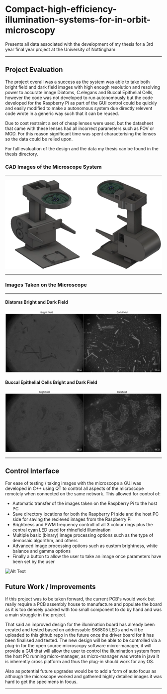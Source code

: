 # Compact-high-efficiency-illumination-systems-for-in-orbit-microscopy
Presents all data associated with the development of my thesis for a 3rd year final year project at the University of Nottingham

***
## Project Evaluation
The project overall was a success as the system was able to take both bright field and dark field images with high enough resolution and resolving power to accurate image Diatoms, C.elegans and Buccal Epithelial Cells, however the code was not developed to run autonomously but the code developed for the Raspberry Pi as part of the GUI control could be quickly and easily modified to make a autonomous system due directly relevent code wrote in a generic way such that it can be reused.

Due to cost restraint a set of cheap lenses were used, but the datasheet that came with these lenses had all incorrect parameters such as FOV or MOD. For this reason significant time was spent characterising the lenses so the data could be relied upon.

For full evaluation of the design and the data my thesis can be found in the thesis directory.

### CAD Images of the Microscope System
***
![Alt Text](Microscope_CAD_Designs/Final_Microscope_CAD_Images/Front_and_Back_CAD.png "Diatoms Bright and Dark Field")
***

### Images Taken on the Microscope
***
#### Diatoms Bright and Dark Field
![Alt Text](Results/diatoms_bright_and_dark_field.png "Diatoms Bright and Dark Field")

#### Buccal Epithelial Cells Bright and Dark Field
![Alt Text](Results/Buccal_Epithelial_Cells_Bright_and_Dark_Field.png "Buccal Epithelial Bright and Dark Field")
***
## Control Interface
For ease of testing / taking images with the microscope a GUI was developed in C++ using QT to control all aspects of the microscope remotely when connected on the same network. This allowed for control of:
- Automatic transfer of the images taken on the Raspberry Pi to the host PC
- Save directory locations for both the Raspberry Pi side and the host PC side for saving the recieved images from the Raspberry Pi
- Brightness and PWM frequency controll of all 3 colour rings plus the central cyan LED used for rhinefield illumination
- Multiple basic (binary) image processing options such as the type of demosaic algorithm, and others
- Advanced image processing options such as custom brightness, white balance and gamma options
- Finally a button to allow the user to take an image once parameters have been set by the user

![Alt Text](Code/GUI_Overview.png/GUI_Overview "GUI Overview")

## Future Work / Improvements
If this project was to be taken forward, the current PCB's would work but really require a PCB assembly house to manufacture and populate the board as it is too densely packed with too small component to do by hand and was a main struggle in the project.

That said an improved design for the illumination board has already been created and tested based on addressable SK6805 LEDs and will be uploaded to this github repo in the future once the driver board for it has been finalised and tested.
The new design will be able to be controlled via a plug-in for the open source microscopy software micro-manager, it will provide a GUI that will allow the user to control the illumination system from the host PC running micro-manager, as micro-manager
was wrote in java it is inherently cross platform and thus the plug-in should work for any OS.

Also as potential future upgrades would be to add a form of auto focus as although the microscope worked and gathered highly detailed images it was hard to get the specimens in focus.
***


